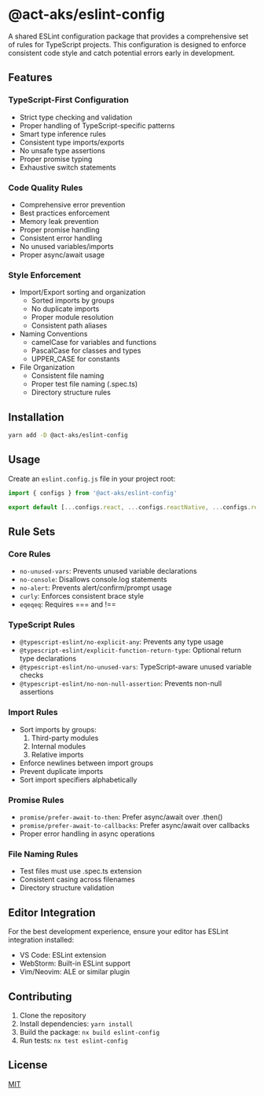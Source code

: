 # @act-aks/eslint-config

A shared ESLint configuration package that provides a comprehensive set of rules for TypeScript projects. This configuration is designed to enforce consistent code style and catch potential errors early in development.

## Features

### TypeScript-First Configuration

- Strict type checking and validation
- Proper handling of TypeScript-specific patterns
- Smart type inference rules
- Consistent type imports/exports
- No unsafe type assertions
- Proper promise typing
- Exhaustive switch statements

### Code Quality Rules

- Comprehensive error prevention
- Best practices enforcement
- Memory leak prevention
- Proper promise handling
- Consistent error handling
- No unused variables/imports
- Proper async/await usage

### Style Enforcement

- Import/Export sorting and organization
    - Sorted imports by groups
    - No duplicate imports
    - Proper module resolution
    - Consistent path aliases
- Naming Conventions
    - camelCase for variables and functions
    - PascalCase for classes and types
    - UPPER_CASE for constants
- File Organization
    - Consistent file naming
    - Proper test file naming (.spec.ts)
    - Directory structure rules

## Installation

```bash
yarn add -D @act-aks/eslint-config
```

## Usage

Create an `eslint.config.js` file in your project root:

```javascript
import { configs } from '@act-aks/eslint-config'

export default [...configs.react, ...configs.reactNative, ...configs.recommended]
```

## Rule Sets

### Core Rules

- `no-unused-vars`: Prevents unused variable declarations
- `no-console`: Disallows console.log statements
- `no-alert`: Prevents alert/confirm/prompt usage
- `curly`: Enforces consistent brace style
- `eqeqeq`: Requires === and !==

### TypeScript Rules

- `@typescript-eslint/no-explicit-any`: Prevents any type usage
- `@typescript-eslint/explicit-function-return-type`: Optional return type declarations
- `@typescript-eslint/no-unused-vars`: TypeScript-aware unused variable checks
- `@typescript-eslint/no-non-null-assertion`: Prevents non-null assertions

### Import Rules

- Sort imports by groups:
    1. Third-party modules
    2. Internal modules
    3. Relative imports
- Enforce newlines between import groups
- Prevent duplicate imports
- Sort import specifiers alphabetically

### Promise Rules

- `promise/prefer-await-to-then`: Prefer async/await over .then()
- `promise/prefer-await-to-callbacks`: Prefer async/await over callbacks
- Proper error handling in async operations

### File Naming Rules

- Test files must use .spec.ts extension
- Consistent casing across filenames
- Directory structure validation

## Editor Integration

For the best development experience, ensure your editor has ESLint integration installed:

- VS Code: ESLint extension
- WebStorm: Built-in ESLint support
- Vim/Neovim: ALE or similar plugin

## Contributing

1. Clone the repository
2. Install dependencies: `yarn install`
3. Build the package: `nx build eslint-config`
4. Run tests: `nx test eslint-config`

## License

[MIT](https://github.com/act-aks/actlib/blob/main/LICENSE)
